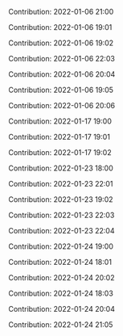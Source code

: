 Contribution: 2022-01-06 21:00

Contribution: 2022-01-06 19:01

Contribution: 2022-01-06 19:02

Contribution: 2022-01-06 22:03

Contribution: 2022-01-06 20:04

Contribution: 2022-01-06 19:05

Contribution: 2022-01-06 20:06

Contribution: 2022-01-17 19:00

Contribution: 2022-01-17 19:01

Contribution: 2022-01-17 19:02

Contribution: 2022-01-23 18:00

Contribution: 2022-01-23 22:01

Contribution: 2022-01-23 19:02

Contribution: 2022-01-23 22:03

Contribution: 2022-01-23 22:04

Contribution: 2022-01-24 19:00

Contribution: 2022-01-24 18:01

Contribution: 2022-01-24 20:02

Contribution: 2022-01-24 18:03

Contribution: 2022-01-24 20:04

Contribution: 2022-01-24 21:05

